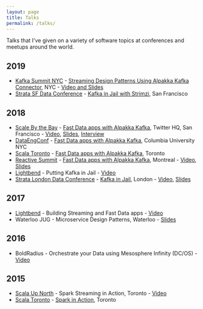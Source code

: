 ```yaml
---
layout: page
title: Talks
permalink: /talks/
---
```


Talks that I've given on a variety of software topics at conferences and meetups around the world.

## 2019

* [Kafka Summit NYC](https://kafka-summit.org/events/kafka-summit-new-york-2019/) - [Streaming Design Patterns Using Alpakka Kafka Connector](https://kafka-summit.org/sessions/streaming-design-patterns-using-alpakka-kafka-connector/), NYC - [Video and Slides](https://www.confluent.io/kafka-summit-ny19/streaming-design-patterns-using-alpakka-kafka-connector)
* [Strata SF Data Conference](https://conferences.oreilly.com/strata/strata-ca) - [Kafka in Jail with Strimzi](https://conferences.oreilly.com/strata/strata-ca/public/schedule/detail/72514), San Francisco

## 2018

* [Scale By the Bay](http://scale.bythebay.io/) - [Fast Data apps with Alpakka Kafka](https://scalebythebay2018.sched.com/speaker/sean_glover.1yeztguw?iframe=yes&w=100%&sidebar=yes&bg=no), Twitter HQ, San Francisco - [Video](https://www.youtube.com/watch?v=ib1oYAS2dh0), [Slides](http://seanglover.com/assets/slides/Fast_Data_apps_with_Alpakka_Kafka_Connector_ScaleByTheBay_2018.pdf), [Interview](https://www.youtube.com/watch?v=da0wXtrpcCA)
* [DataEngConf](https://www.reactivesummit.org/) - [Fast Data apps with Alpakka Kafka](https://www.datacouncil.ai/speaker/fast-data-apps-with-alpakka-kafka-connector-and-akka-streams?hsLang=en-us), Columbia University NYC
* [Scala Toronto](https://www.meetup.com/scalator/) - [Fast Data apps with Alpakka Kafka](https://www.meetup.com/scalator/events/255401491/), Toronto
* [Reactive Summit](https://www.reactivesummit.org/) - [Fast Data apps with Alpakka Kafka](https://www.reactivesummit.org/2018/speakers/sean-glover), Montreal - [Video](https://www.youtube.com/watch?v=wQ-c3Dmlimc), [Slides](http://seanglover.com/assets/slides/Fast_Data_apps_with_Alpakka_Kafka_Connector_ReactiveSummit_2018.pdf)
* [Lightbend](http://www.lightbend.com) - Putting Kafka in Jail - [Video](https://info.lightbend.com/webinar-kafka-in-jail-recording.html?utm_source=website&utm_medium=homepage-link-list&utm_campaign=WBN-2018-JUN-Kafka-in-jail&utm_term=none&utm_content=none)
* [Strata London Data Conference](https://conferences.oreilly.com/strata/strata-eu-2018) - [Kafka in Jail](https://conferences.oreilly.com/strata/strata-eu-2018/public/schedule/detail/65418), London - [Video](https://www.safaribooksonline.com/videos/strata-data-conference/9781492025993/9781492025993-video320545), [Slides](http://seanglover.com/assets/slides/Kafka_in_Jail-Strata_London_2018.pdf)

## 2017

* [Lightbend](http://www.lightbend.com) - Building Streaming and Fast Data apps - [Video](https://info.lightbend.com/webinar-building-streaming-and-fast-data-applications-with-spark-mesos-akka-cassandra-and-kafka.html)
* Waterloo JUG - Microservice Design Patterns, Waterloo - [Slides](http://seanglover.com/assets/slides/Microservice_Design_Patterns_and_Lagom_Waterloo_Jug_2017.pdf)

## 2016

* BoldRadius - Orchestrate your Data using Mesosphere Infinity (DC/OS) - [Video](https://www.youtube.com/watch?v=ls5hjHrM9l8)

## 2015

* [Scala Up North](http://scalaupnorth.com/2015.html) - Spark Streaming in Action, Toronto - [Video](https://www.youtube.com/watch?v=aul3uXTtVJo)
* [Scala Toronto](https://www.meetup.com/scalator/) - [Spark in Action](https://www.meetup.com/scalator/events/220911327/), Toronto

